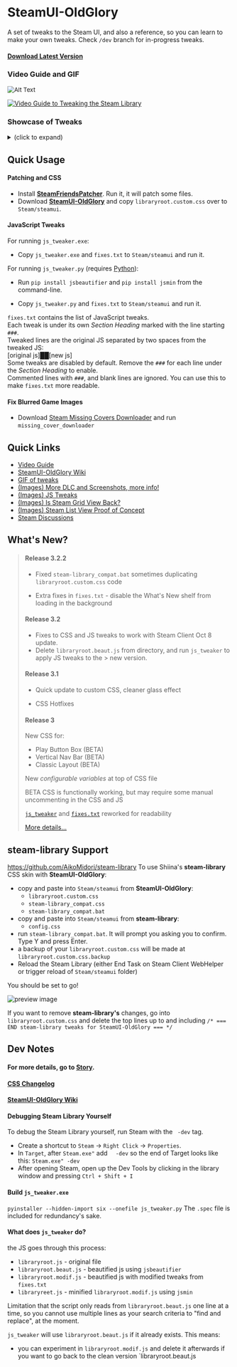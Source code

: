 # SteamUI-OldGlory

A set of tweaks to the Steam UI, and also a reference, so you can learn to make your own tweaks. Check `/dev` branch for in-progress tweaks.

#### [Download Latest Version](https://github.com/Jonius7/SteamUI-OldGlory/releases/latest)

### Video Guide and GIF

<img src="https://media.giphy.com/media/ehn6NIV3ZzVWaLyiDv/giphy.gif" alt="Alt Text" style="zoom:95%;" />

[<img src="https://i.imgur.com/2TZn4ET.png" alt="Video Guide to Tweaking the Steam Library"/>](https://www.youtube.com/watch?v=7_3e9j8FFv8)

### Showcase of Tweaks

<details><summary>(click to expand)</summary><br>
    Condensed sidebar buttons <br>
    <img src="https://i.imgur.com/YDCDMD1.png" alt="img" style="zoom: 40%;" /> <br><br>
    Show more games <br>
    <img src="https://i.imgur.com/c0AJnsn.png" alt="Show more games" style="zoom: 55%;" /> <br><br>
    Fix blurred images <br>
    <img src="https://media.giphy.com/media/YIKhhaK166Iynrcer8/giphy.gif" alt="Fix blurred images" style="zoom: 100%;" /> <br><br>
    Improved game page layout <br>
    <img src="https://i.imgur.com/7UvT6OX.png" alt="Fix blurred images" style="zoom: 50%;" /> <br><br>
    Show more DLC and screenshots <br>
    <img src="https://media.giphy.com/media/cbPuBtJ1ez2v55SptR/giphy.gif" alt="Show more DLC" style="zoom:80%;" /> <br><br>
    Play bar moved up into box <br>
    <img src="https://i.imgur.com/HrgBUPl.png" alt="Play bar moved up into box" style="zoom:80%;" />
</details>



## Quick Usage

#### Patching and CSS

- Install [**SteamFriendsPatcher**](https://github.com/PhantomGamers/SteamFriendsPatcher/releases). Run it, it will patch some files.
- Download [**SteamUI-OldGlory**](https://github.com/Jonius7/SteamUI-OldGlory/releases) and copy `libraryroot.custom.css` over to `Steam/steamui`.

#### JavaScript Tweaks

For running `js_tweaker.exe`: 

- Copy `js_tweaker.exe` and `fixes.txt` to `Steam/steamui` and run it. 

For running `js_tweaker.py` (requires [Python](https://www.python.org/downloads/ "Python Downloads Page")): 

- Run `pip install jsbeautifier` and `pip install jsmin` from the command-line.

- Copy `js_tweaker.py` and `fixes.txt` to `Steam/steamui` and run it.

`fixes.txt`  contains the list of JavaScript tweaks.\
Each tweak is under its own *Section Heading* marked with the line starting `###`.\
Tweaked lines are the original JS separated by two spaces from the tweaked JS:\
[original js]&#9608;&#9608;[new js]\
Some tweaks are disabled by default. Remove the `###` for each line under the *Section Heading* to enable.\
Commented lines with `###`, and blank lines are ignored. You can use this to make `fixes.txt` more readable.

#### Fix Blurred Game Images

- Download [Steam Missing Covers Downloader](https://github.com/Jonius7/steam-missing-covers-downloader/releases/tag/new-format-fix) and run `missing_cover_downloader`

## Quick Links

- [Video Guide](https://www.youtube.com/watch?v=7_3e9j8FFv8)
- [SteamUI-OldGlory Wiki](https://github.com/Jonius7/SteamUI-OldGlory/wiki)
- [GIF of tweaks](https://gyazo.com/38d0101b493741501697b4a0f5f0818f)
- [(Images) More DLC and Screenshots, more info!](https://imgur.com/a/3WTdrXP)
- [(Images) JS Tweaks](https://imgur.com/a/mL4QNYB)
- [(Images) Is Steam Grid View Back?](https://imgur.com/gallery/qcIHx0l)
- [(Images) Steam List View Proof of Concept](https://imgur.com/a/ZqvqrkR)
- [Steam Discussions](https://steamcommunity.com/discussions/forum/0/2451595019863406679/)



## What's New?
>
>#### Release 3.2.2
>
>- Fixed `steam-library_compat.bat` sometimes duplicating `libraryroot.custom.css` code
>
>- Extra fixes in `fixes.txt` - disable the What's New shelf from loading in the background
>
>#### Release 3.2
>
>- Fixes to CSS and JS tweaks to work with Steam Client Oct 8 update.
>- Delete `libraryroot.beaut.js` from directory, and run `js_tweaker` to apply JS tweaks to the > new version.
>
>#### Release 3.1
>
>- Quick update to custom CSS, cleaner glass effect
>
>- CSS Hotfixes
>
>#### Release 3
>
>New CSS for:
>
>- Play Button Box (BETA)
>- Vertical Nav Bar (BETA)
>- Classic Layout (BETA)
>
>New *configurable variables* at top of CSS file
>
>BETA CSS is functionally working, but may require some manual uncommenting in the CSS and JS
>
>[`js_tweaker`](https://github.com/Jonius7/SteamUI-OldGlory/blob/Release_3/js_tweaker) and [`fixes.txt`](https://github.com/Jonius7/SteamUI-OldGlory/blob/Release_3/fixes.txt) reworked for readability
>
>
>
>[More details...](https://github.com/Jonius7/SteamUI-OldGlory/releases)


## steam-library Support

https://github.com/AikoMidori/steam-library
To use Shiina's **steam-library** CSS skin with **SteamUI-OldGlory**:

- copy and paste into `Steam/steamui` from **SteamUI-OldGlory**: 
  - `libraryroot.custom.css`
  - `steam-library_compat.css` 
  - `steam-library_compat.bat` 
- copy and paste into `Steam/steamui` from **steam-library**:
  - `config.css` 
- run `steam-library_compat.bat`. It will prompt you asking you to confirm. Type Y and press Enter.
- a backup of your `libraryroot.custom.css` will be made at `libraryroot.custom.css.backup`
- Reload the Steam Library (either End Task on Steam Client WebHelper or trigger reload of `Steam/steamui` folder)

You should be set to go!

![preview image](https://i.imgur.com/4gWzhj9.png)

If you want to remove **steam-library's** changes, go into `libraryroot.custom.css` and delete the top lines up to and including `/* === END steam-library tweaks for SteamUI-OldGlory === */`

## Dev Notes

#### For more details, go to [Story](docs/story.md).

#### [CSS Changelog](docs/CSS%20Changelog.md)

#### [SteamUI-OldGlory Wiki](https://github.com/Jonius7/SteamUI-OldGlory/wiki)

#### Debugging Steam Library Yourself

To debug the Steam Library yourself, run Steam with the ` -dev` tag.

- Create a shortcut to `Steam` -> `Right Click` -> `Properties`.
- In `Target`, after `Steam.exe"` add `  -dev` so the end of Target looks like this: `Steam.exe" -dev`
- After opening Steam, open up the Dev Tools by clicking in the library window and pressing `Ctrl + Shift + I`

#### Build `js_tweaker.exe`

`pyinstaller --hidden-import six --onefile js_tweaker.py`
The `.spec` file is included for redundancy's sake.

#### What does `js_tweaker` do?

the JS goes through this process:

- `libraryroot.js` - original file
- `libraryroot.beaut.js` - beautified js using `jsbeautifier`
- `libraryroot.modif.js` - beautified js with modified tweaks from `fixes.txt`
- `libraryreet.js` - minified `libraryroot.modif.js` using `jsmin`

Limitation that the script only reads from `libraryroot.beaut.js` one line at a time, so you cannot use multiple lines as your search criteria to "find and replace", at the moment.

`js_tweaker` will use `libraryroot.beaut.js` if it already exists. This means:

- you can experiment in `libraryroot.modif.js` and delete it afterwards if you want to go back to the clean version `libraryroot.beaut.js
